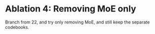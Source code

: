 # Ablation 4: Removing MoE only
Branch from 22, and try only removing MoE, and still keep the separate codebooks.